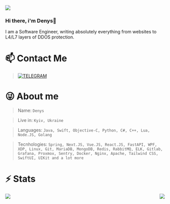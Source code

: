 <img src="https://media.tenor.com/1mwdqr51emcAAAAC/test-typing.gif" />


### Hi there, i'm Denys👋

I am a Software Engineer, writing absolutely everything from websites to L4/L7 layers of DDOS protection.

# 📫 Contact Me
> [![TELEGRAM](https://user-images.githubusercontent.com/6493857/154789665-443a199d-badb-43b2-91b9-95578b55c9b4.png)](https://t.me/proo0xy)

# 😜 About me
> Name: `Denys`

> Live in: `Kyiv, Ukraine`

> Languages: `Java, Swift, Objective-C, Python, C#, C++, Lua, Node.JS, Golang`

> Tecnhologies: `Spring, Next.JS, Vue.JS, React.JS, FastAPI, WPF, XDP, Linux, Git, MariaDB, MongoDB, Redis, RabbitMQ, ELK, Gitlab, Grafana, Proxmox, Sentry, Docker, Nginx, Apache, Tailwind CSS, SwiftUI, UIKit and a lot more`

# ⚡ Stats
<img align="right" src="https://github-readme-stats.vercel.app/api/top-langs/?username=prooxyyy&theme=radical"/>
<img align="left" src="https://github-readme-stats.vercel.app/api?username=prooxyyy&show_icons=true&theme=radical"/>
